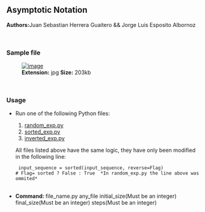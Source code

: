 <h2><strong>Asymptotic Notation</strong></h2>
<p><strong>Authors:</strong>Juan Sebastian Herrera Guaitero && Jorge Luis Esposito Albornoz</p>
<br>
<h3><strong>Sample file</strong></h4>
<figure>
<a href="https://ibb.co/h2y5CZm"><img src="https://i.ibb.co/h2y5CZm/image.jpg" alt="image" border="0"></a>
  <br>
<figcaption><strong>Extension:</strong> jpg <strong> Size:</strong> 203kb</figcaption>
</figure>
<br>
<h3><strong>Usage</strong></h3>

<ul>
<li>Run one of the following Python files: </li>
<ol>
<li><a href="https://github.com/jsebastianherrera/Algorithm_analysis/blob/workshop/Workshop1/random_exp.py">random_exp.py</a></li>
<li><a href="https://github.com/jsebastianherrera/Algorithm_analysis/blob/workshop/Workshop1/sorted_exp.py">sorted_exp.py</a></li>
<li><a href="https://github.com/jsebastianherrera/Algorithm_analysis/blob/workshop/Workshop1/inverted_exp.py">inverted_exp.py</a></li>
</ol>
<p>All files listed above have the same logic, they have only been modified in the following line:
<pre>
<code> input_sequence = sorted(input_sequence, reverse=Flag)
# Flag= sorted ? False : True  *In random_exp.py the line above was ommited* 
</code>
</pre>
</p>
<li><p><strong>Command:</strong> file_name.py   any_file   initial_size(Must be an integer)    final_size(Must be an integer)   steps(Must be an integer) </p></li>
</ul>
